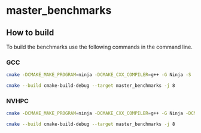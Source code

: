 # master_benchmarks

## How to build

To build the benchmarks use the following commands in the command line.

### GCC

```bash
cmake -DCMAKE_MAKE_PROGRAM=ninja -DCMAKE_CXX_COMPILER=g++ -G Ninja -S . -B ./cmake-build-debug

cmake --build cmake-build-debug --target master_benchmarks -j 8
```

### NVHPC

```bash
cmake -DCMAKE_MAKE_PROGRAM=ninja -DCMAKE_CXX_COMPILER=g++ -G Ninja -DCMAKE_CXX_FLAGS=-stdpar=multicore -S . -B ./cmake-build-debug

cmake --build cmake-build-debug --target master_benchmarks -j 8
```

